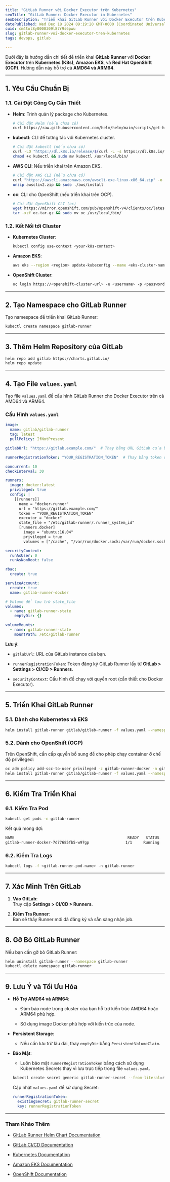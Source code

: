 ```yaml
---
title: "GitLab Runner với Docker Executor trên Kubernetes"
seoTitle: "GitLab Runner: Docker Executor in Kubernetes"
seoDescription: "Triển khai GitLab Runner với Docker Executor trên Kubernetes, hỗ trợ Amazon EKS và Red Hat OpenShift, cho cả AMD64 và ARM64"
datePublished: Wed Dec 18 2024 09:19:20 GMT+0000 (Coordinated Universal Time)
cuid: cm4tol8y0000309l87r9s6pwu
slug: gitlab-runner-voi-docker-executor-tren-kubernetes
tags: devops, gitlab

---
```


Dưới đây là hướng dẫn chi tiết để triển khai **GitLab Runner** với **Docker Executor** trên **Kubernetes (K8s)**, **Amazon EKS**, và **Red Hat OpenShift (OCP)**. Hướng dẫn này hỗ trợ cả **AMD64 và ARM64**.

---

## **1\. Yêu Cầu Chuẩn Bị**

### **1.1. Cài Đặt Công Cụ Cần Thiết**

* **Helm**: Trình quản lý package cho Kubernetes.
    
    ```bash
    # Cài đặt Helm (nếu chưa có)
    curl https://raw.githubusercontent.com/helm/helm/main/scripts/get-helm-3 | bash
    ```
    
* **kubectl**: CLI để tương tác với Kubernetes cluster.
    
    ```bash
    # Cài đặt kubectl (nếu chưa có)
    curl -LO "https://dl.k8s.io/release/$(curl -L -s https://dl.k8s.io/release/stable.txt)/bin/linux/amd64/kubectl"
    chmod +x kubectl && sudo mv kubectl /usr/local/bin/
    ```
    
* **AWS CLI**: Nếu triển khai trên Amazon EKS.
    
    ```bash
    # Cài đặt AWS CLI (nếu chưa có)
    curl "https://awscli.amazonaws.com/awscli-exe-linux-x86_64.zip" -o "awscliv2.zip"
    unzip awscliv2.zip && sudo ./aws/install
    ```
    
* **oc**: CLI cho OpenShift (nếu triển khai trên OCP).
    
    ```bash
    # Cài đặt OpenShift CLI (oc)
    wget https://mirror.openshift.com/pub/openshift-v4/clients/oc/latest/linux/oc.tar.gz
    tar -xzf oc.tar.gz && sudo mv oc /usr/local/bin/
    ```
    

### **1.2. Kết Nối tới Cluster**

* **Kubernetes Cluster**:
    
    ```bash
    kubectl config use-context <your-k8s-context>
    ```
    
* **Amazon EKS**:
    
    ```bash
    aws eks --region <region> update-kubeconfig --name <eks-cluster-name>
    ```
    
* **OpenShift Cluster**:
    
    ```bash
    oc login https://<openshift-cluster-url> -u <username> -p <password>
    ```
    

---

## **2\. Tạo Namespace cho GitLab Runner**

Tạo namespace để triển khai GitLab Runner:

```bash
kubectl create namespace gitlab-runner
```

---

## **3\. Thêm Helm Repository của GitLab**

```bash
helm repo add gitlab https://charts.gitlab.io/
helm repo update
```

---

## **4\. Tạo File** `values.yaml`

Tạo file `values.yaml` để cấu hình GitLab Runner cho Docker Executor trên cả AMD64 và ARM64.

### **Cấu Hình** `values.yaml`

```yaml
image:
  name: gitlab/gitlab-runner
  tag: latest
  pullPolicy: IfNotPresent

gitlabUrl: "https://gitlab.example.com/"  # Thay bằng URL GitLab của bạn

runnerRegistrationToken: "YOUR_REGISTRATION_TOKEN"  # Thay bằng token đăng ký của bạn

concurrent: 10
checkInterval: 30

runners:
  image: docker:latest
  privileged: true
  config: |
    [[runners]]
      name = "docker-runner"
      url = "https://gitlab.example.com/"
      token = "YOUR_REGISTRATION_TOKEN"
      executor = "docker"
      state_file = "/etc/gitlab-runner/.runner_system_id"
      [runners.docker]
        image = "ubuntu:16.04"
        privileged = true
        volumes = ["/cache", "/var/run/docker.sock:/var/run/docker.sock"]

securityContext:
  runAsUser: 0
  runAsNonRoot: false

rbac:
  create: true

serviceAccount:
  create: true
  name: gitlab-runner-docker

# Volume để lưu trữ state_file
volumes:
  - name: gitlab-runner-state
    emptyDir: {}

volumeMounts:
  - name: gitlab-runner-state
    mountPath: /etc/gitlab-runner
```

**Lưu ý**:

* `gitlabUrl`: URL của GitLab instance của bạn.
    
* `runnerRegistrationToken`: Token đăng ký GitLab Runner lấy từ **GitLab &gt; Settings &gt; CI/CD &gt; Runners**.
    
* `securityContext`: Cấu hình để chạy với quyền root (cần thiết cho Docker Executor).
    

---

## **5\. Triển Khai GitLab Runner**

### **5.1. Dành cho Kubernetes và EKS**

```bash
helm install gitlab-runner gitlab/gitlab-runner -f values.yaml --namespace gitlab-runner
```

### **5.2. Dành cho OpenShift (OCP)**

Trên OpenShift, cần cấp quyền bổ sung để cho phép chạy container ở chế độ privileged:

```bash
oc adm policy add-scc-to-user privileged -z gitlab-runner-docker -n gitlab-runner
helm install gitlab-runner gitlab/gitlab-runner -f values.yaml --namespace gitlab-runner
```

---

## **6\. Kiểm Tra Triển Khai**

### **6.1. Kiểm Tra Pod**

```bash
kubectl get pods -n gitlab-runner
```

Kết quả mong đợi:

```bash
NAME                                                  READY   STATUS    RESTARTS   AGE
gitlab-runner-docker-7d77685fb5-w97gp                1/1     Running   0          1m
```

### **6.2. Kiểm Tra Logs**

```bash
kubectl logs -f <gitlab-runner-pod-name> -n gitlab-runner
```

---

## **7\. Xác Minh Trên GitLab**

1. **Vào GitLab**:  
    Truy cập **Settings &gt; CI/CD &gt; Runners**.
    
2. **Kiểm Tra Runner**:  
    Bạn sẽ thấy Runner mới đã đăng ký và sẵn sàng nhận job.
    

---

## **8\. Gỡ Bỏ GitLab Runner**

Nếu bạn cần gỡ bỏ GitLab Runner:

```bash
helm uninstall gitlab-runner --namespace gitlab-runner
kubectl delete namespace gitlab-runner
```

---

## **9\. Lưu Ý và Tối Ưu Hóa**

* **Hỗ Trợ AMD64 và ARM64**:
    
    * Đảm bảo node trong cluster của bạn hỗ trợ kiến trúc AMD64 hoặc ARM64 phù hợp.
        
    * Sử dụng image Docker phù hợp với kiến trúc của node.
        
* **Persistent Storage**:
    
    * Nếu cần lưu trữ lâu dài, thay `emptyDir` bằng `PersistentVolumeClaim`.
        
* **Bảo Mật**:
    
    * Luôn bảo mật `runnerRegistrationToken` bằng cách sử dụng Kubernetes Secrets thay vì lưu trực tiếp trong file `values.yaml`.
        
    
    ```bash
    kubectl create secret generic gitlab-runner-secret --from-literal=runnerRegistrationToken=YOUR_REGISTRATION_TOKEN --namespace gitlab-runner
    ```
    
    Cập nhật `values.yaml` để sử dụng Secret:
    
    ```yaml
    runnerRegistrationToken:
      existingSecret: gitlab-runner-secret
      key: runnerRegistrationToken
    ```
    

---

### **Tham Khảo Thêm**

* [GitLab Runner Helm Chart Documentation](https://docs.gitlab.com/runner/install/kubernetes.html)
    
* [GitLab CI/CD Documentation](https://docs.gitlab.com/ee/ci/)
    
* [Kubernetes Documentation](https://kubernetes.io/docs/home/)
    
* [Amazon EKS Documentation](https://docs.aws.amazon.com/eks/latest/userguide/what-is-eks.html)
    
* [OpenShift Documentation](https://docs.openshift.com/)